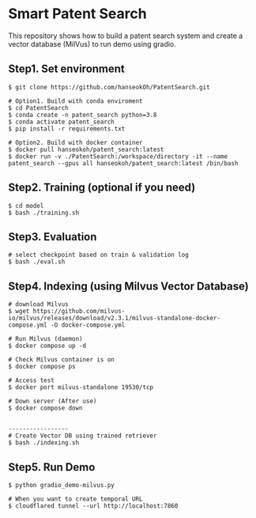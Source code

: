 # Smart Patent Search 

This repository shows how to build a patent search system and create a vector database (MilVus) to run demo using gradio.

## Step1. Set environment
```
$ git clone https://github.com/hanseokOh/PatentSearch.git

# Option1. Build with conda enviroment
$ cd PatentSearch
$ conda create -n patent_search python=3.8
$ conda activate patent_search
$ pip install -r requirements.txt

# Option2. Build with docker container 
$ docker pull hanseokoh/patent_search:latest
$ docker run -v ./PatentSearch:/workspace/directory -it --name patent_search --gpus all hanseokoh/patent_search:latest /bin/bash
```

## Step2. Training (optional if you need)
```
$ cd model
$ bash ./training.sh
```

## Step3. Evaluation 
```
# select checkpoint based on train & validation log
$ bash ./eval.sh
```

## Step4. Indexing (using Milvus Vector Database)
```
# download Milvus
$ wget https://github.com/milvus-io/milvus/releases/download/v2.3.1/milvus-standalone-docker-compose.yml -O docker-compose.yml

# Run Milvus (daemon)
$ docker compose up -d

# Check Milvus container is on
$ docker compose ps 

# Access test 
$ docker port milvus-standalone 19530/tcp

# Down server (After use)
$ docker compose down


-----------------
# Create Vector DB using trained retriever
$ bash ./indexing.sh
```

## Step5. Run Demo
```
$ python gradio_demo-milvus.py

# When you want to create temporal URL
$ cloudflared tunnel --url http://localhost:7860
```

